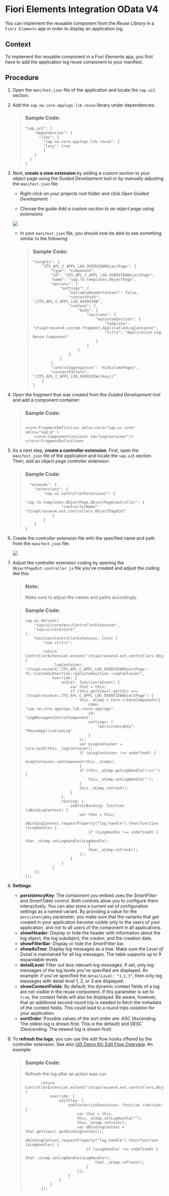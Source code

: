 <!-- loio08b3a2fdda8148768fbf1311ab7d0764 -->

# Fiori Elements Integration OData V4

You can implement the reusable component from the *Reuse Library* in a `Fiori Elements` app in order to display an application log.



## Context

To implement the reusable component in a Fiori Elements app, you first have to add the application log reuse component to your manifest.



## Procedure

1.  Open the `manifest.json` file of the application and locate the `sap.ui5` section.

2.  Add the `sap.nw.core.applogs.lib.reuse` library under dependencies:

    > ### Sample Code:  
    > ```
    > "sap.ui5": {
    >     "dependencies": {
    >       "libs": {
    >         "sap.nw.core.applogs.lib.reuse": {
    >         "lazy": true
    >         }
    >     }
    >   }
    > }
    > ```

3.  Next, **create a view extension** by adding a custom section to your object page using the *Guided Development* tool or by manually adjusting the `manifest.json` file:

    -   Right-click on your projects root folder and click *Open Guided Development*

    -   Choose the guide *Add a custom section to an object page using extensions*


    ![](images/Adding_a_Custom_Section_e20578c.png)

    -   In your `manifest.json` file, you should now be able to see something similar to the following:

        > ### Sample Code:  
        > ```
        > "targets": {
        >     "ZTS_APL_C_APPL_LOG_OVERVIEWObjectPage": {
        >         "type": "Component",
        >         "id": "ZTS_APL_C_APPL_LOG_OVERVIEWObjectPage",
        >         "name": "sap.fe.templates.ObjectPage",
        >         "options": {
        >             "settings": {
        >                 "editableHeaderContent": false,
        >                 "contextPath": "/ZTS_APL_C_APPL_LOG_OVERVIEW",
        >                 "content": {
        >                     "body": {
        >                         "sections": {
        >                             "myCustomSection": {
        >                                 "template": "ztsaplreusev4.custom.fragment.ApplicationLogContainer",
        >                                 "title": "Application Log Reuse Component"
        >                             }
        >                         }
        >                     }
        >                 }
        >             }
        >         },
        >         "controlAggregation": "midColumnPages",
        >         "contextPattern": "/ZTS_APL_C_APPL_LOG_OVERVIEW({key})"
        >     }
        > }
        > ```


4.  Open the fragment that was created from the *Guided Development* tool and add a component container:

    > ### Sample Code:  
    > ```
    > 
    > <core:FragmentDefinition xmlns:core="sap.ui.core" xmlns="sap.m" >
    >     <core:ComponentContainer id="LogContainer"/>
    > </core:FragmentDefinition>
    > ```

5.  As a next step, **create a controller extension**. First, open the `manifest.json` file of the application and locate the `sap.ui5` section. Then, add an object page controller extension:

    > ### Sample Code:  
    > ```
    >   "extends": {
    >     "extensions": {
    >         "sap.ui.controllerExtensions": {
    >             "sap.fe.templates.ObjectPage.ObjectPageController": {
    >                 "controllerName": "ztsaplreusev4.ext.controllers.ObjectPageExt"
    >             }
    >         }
    >     }
    > }
    > ```

6.  Create the controller extension file with the specified name and path from the `manifest.json` file:

    ![](images/Controller_Extension_File_ef199b5.png)

7.  Adjust the controller extension coding by opening the `ObjectPageExt.controller.js` file you've created and adjust the coding like this:

    > ### Note:  
    > Make sure to adjust the names and paths accordingly.

    > ### Sample Code:  
    > ```
    > sap.ui.define([
    >     "sap/ui/core/mvc/ControllerExtension",
    >     "sap/ui/core/Core"
    > ],
    >     function(ControllerExtension, Core) {
    >         "use strict";
    >          
    >         return ControllerExtension.extend("ztsaplreusev4.ext.controllers.ObjectPageExt", {
    >             _logContainer: "ztsaplreusev4::ZTS_APL_C_APPL_LOG_OVERVIEWObjectPage--fe::CustomSubSection::myCustomSection--LogContainer",
    >             override: {
    >                 onInit: function(oEvent) {
    >                     var that = this;
    >                     if (this.getView().getId() === "ztsaplreusev4::ZTS_APL_C_APPL_LOG_OVERVIEWObjectPage") {
    >                         this._oComp = Core.createComponent({
    >                             name: "sap.nw.core.applogs.lib.reuse.applogs",
    >                             id: "LogMessagesControlComponent",
    >                             settings: {
    >                                 "persistencyKey": "ReuseApplicationLog"
    >                             }
    >                         });
    >                         var oLogContainer = Core.byId(this._logContainer);
    >                         if (oLogContainer !== undefined) {
    >                             oLogContainer.setComponent(this._oComp);
    >                         }
    >                         if (this._oComp.getLogHandle()!=="") {
    >                             this._oComp.setLogHandle("");
    >                         }
    >                         this._oComp.refresh();
    >                     }
    >                 },
    >                 routing: {
    >                     onAfterBinding: function (oBindingContext) {
    >                         var that = this;
    >                         oBindingContext.requestProperty("log_handle").then(function (sLogHandle) {
    >                             if (sLogHandle !== undefined) {
    >                                 that._oComp.setLogHandle(sLogHandle);
    >                             }
    >                             that._oComp.refresh();
    >                         });
    >                     }
    >                 }
    >             }
    >     });
    > });
    > ```

8.  **Settings**:

    -   **persistencyKey**: The component you embed uses the *SmartFilter* and *SmartTable* control. Both controls allow you to configure them interactively. You can also store a current set of configuration settings as a named variant. By providing a value for the `persistencyKey` parameter, you make sure that the variants that get created in your application become visible only to the users of your application, and not to all users of the component in all applications.
    -   **showHeader**: Display or hide the header with information about the log object, the log subobject, the creator, and the creation date.
    -   **showFilterBar**: Display or hide the *SmartFilter* bar.
    -   **showAsTree**: Display log messages as a tree. Make sure the *Level of Detail* is maintained for all log messages. The table supports up to 9 expandable levels.
    -   **detailLevel**: Filter out less relevant log messages. If set, only log messages of the log levels you've specified are displayed. An example: if you've specified the `detailLevel: "1,2,3"`, then only log messages with detail level 1, 2, or 3 are displayed.
    -   **showContextFields**: By default, the dynamic context fields of a log are not visible in the reuse component. If this parameter is set to `true`, the context fields will also be displayed. Be aware, however, that an additional second round trip is needed to fetch the metadata of the context fields. This could lead to a round trips violation for your application.
    -   **sortOrder**: Possible values of the sort order are: *ASC* \(Ascending. The oldest log is shown first. This is the default\) and *DESC* \(Descending. The newest log is shown first\)

9.  To **refresh the logs**, you can use the edit flow hooks offered by the controller extension. See also [UI5 Demo Kit: Edit Flow Overview](https://sapui5.hana.ondemand.com/#/api/sap.fe.core.controllerextensions.EditFlow%23overview). An example:

    > ### Sample Code:  
    > Refresh the log after an action was run:
    > 
    > ```
    >        return ControllerExtension.extend("ztsaplreusev4.ext.controllers.ObjectPageExt", {
    >            override: {
    >                editFlow: {
    >                    onAfterActionExecution: function (sAction) {
    >                        var that = this;
    >                        this._oComp.setLogHandle("");
    >                        this._oComp.refresh();
    >                        var oBindingContext = that.getView().getBindingContext();
    >                        oBindingContext.requestProperty("log_handle").then(function (sLogHandler) {
    >                            if (sLogHandler !== undefined) {
    >                                that._oComp.setLogHandle(sLogHandler);
    >                                that._oComp.refresh();
    >                            }
    >                        });
    >                    }
    >                }
    >            }
    >        });
    > ```


